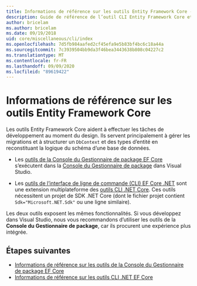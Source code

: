```yaml
---
title: Informations de référence sur les outils Entity Framework Core - EF Core
description: Guide de référence de l’outil CLI Entity Framework Core et de la console du gestionnaire de package Visual Studio.
author: bricelam
ms.author: bricelam
ms.date: 09/19/2018
uid: core/miscellaneous/cli/index
ms.openlocfilehash: 7d5fb984aafed2cf45efa9e5b83bf4bc6c18a44a
ms.sourcegitcommit: 7c3939504bb9da3f46bea3443638b808c04227c2
ms.translationtype: MT
ms.contentlocale: fr-FR
ms.lasthandoff: 09/09/2020
ms.locfileid: "89619422"
---
```

# <a name="entity-framework-core-tools-reference"></a>Informations de référence sur les outils Entity Framework Core

Les outils Entity Framework Core aident à effectuer les tâches de développement au moment du design. Ils servent principalement à gérer les migrations et à structurer un `DbContext` et des types d’entité en reconstituant la logique du schéma d’une base de données.

* Les [outils de la Console du Gestionnaire de package EF Core](xref:core/miscellaneous/cli/powershell) s’exécutent dans la [Console du Gestionnaire de package](/nuget/tools/package-manager-console) dans Visual Studio.

* Les [outils de l’interface de ligne de commande (CLI) EF Core .NET](xref:core/miscellaneous/cli/dotnet) sont une extension multiplateforme des [outils CLI .NET Core](/dotnet/core/tools/). Ces outils nécessitent un projet de SDK .NET Core (dont le fichier projet contient `Sdk="Microsoft.NET.Sdk"` ou une ligne similaire).

Les deux outils exposent les mêmes fonctionnalités. Si vous développez dans Visual Studio, nous vous recommandons d’utiliser les outils de la **Console du Gestionnaire de package**, car ils procurent une expérience plus intégrée.

## <a name="next-steps"></a>Étapes suivantes

* [Informations de référence sur les outils de la Console du Gestionnaire de package EF Core](xref:core/miscellaneous/cli/powershell)
* [Informations de référence sur les outils CLI .NET EF Core](xref:core/miscellaneous/cli/dotnet)
